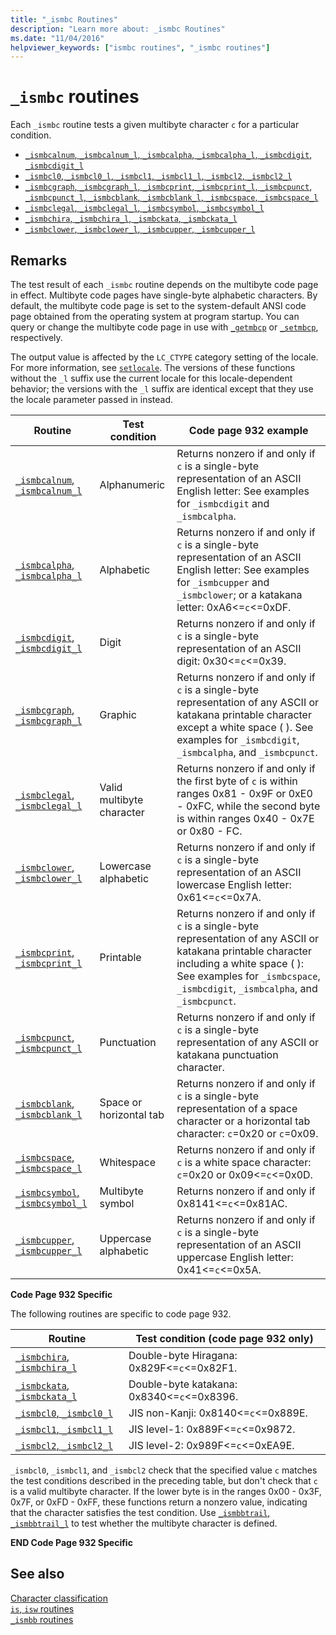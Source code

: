 ```yaml
---
title: "_ismbc Routines"
description: "Learn more about: _ismbc Routines"
ms.date: "11/04/2016"
helpviewer_keywords: ["ismbc routines", "_ismbc routines"]
---
```

# `_ismbc` routines

Each `_ismbc` routine tests a given multibyte character `c` for a particular condition.

- [`_ismbcalnum`, `_ismbcalnum_l`, `_ismbcalpha`, `_ismbcalpha_l`, `_ismbcdigit`, `_ismbcdigit_l`](reference/ismbcalnum-functions.md)
- [`_ismbcl0`, `_ismbcl0_l`, `_ismbcl1`, `_ismbcl1_l`, `_ismbcl2`, `_ismbcl2_l`](reference/ismbcl0-ismbcl0-l-ismbcl1-ismbcl1-l-ismbcl2-ismbcl2-l.md)
- [`_ismbcgraph`, `_ismbcgraph_l`, `_ismbcprint`, `_ismbcprint_l`, `_ismbcpunct`, `_ismbcpunct_l`, `_ismbcblank`, `_ismbcblank_l`, `_ismbcspace`, `_ismbcspace_l`](reference/ismbcgraph-functions.md)
- [`_ismbclegal`, `_ismbclegal_l`, `_ismbcsymbol`, `_ismbcsymbol_l`](reference/ismbclegal-ismbclegal-l-ismbcsymbol-ismbcsymbol-l.md)
- [`_ismbchira`, `_ismbchira_l`, `_ismbckata`, `_ismbckata_l`](reference/ismbchira-ismbchira-l-ismbckata-ismbckata-l.md)
- [`_ismbclower`, `_ismbclower_l`, `_ismbcupper`, `_ismbcupper_l`](reference/ismbclower-ismbclower-l-ismbcupper-ismbcupper-l.md)

## Remarks

The test result of each `_ismbc` routine depends on the multibyte code page in effect. Multibyte code pages have single-byte alphabetic characters. By default, the multibyte code page is set to the system-default ANSI code page obtained from the operating system at program startup. You can query or change the multibyte code page in use with [`_getmbcp`](reference/getmbcp.md) or [`_setmbcp`](reference/setmbcp.md), respectively.

The output value is affected by the `LC_CTYPE` category setting of the locale. For more information, see [`setlocale`](reference/setlocale-wsetlocale.md). The versions of these functions without the `_l` suffix use the current locale for this locale-dependent behavior; the versions with the `_l` suffix are identical except that they use the locale parameter passed in instead.

| Routine | Test condition | Code page 932 example |
|---|---|---|
| [`_ismbcalnum`, `_ismbcalnum_l`](reference/ismbcalnum-functions.md) | Alphanumeric | Returns nonzero if and only if `c` is a single-byte representation of an ASCII English letter: See examples for `_ismbcdigit` and `_ismbcalpha`. |
| [`_ismbcalpha`, `_ismbcalpha_l`](reference/ismbcalnum-functions.md) | Alphabetic | Returns nonzero if and only if `c` is a single-byte representation of an ASCII English letter: See examples for `_ismbcupper` and `_ismbclower`; or a katakana letter: 0xA6<=`c`<=0xDF. |
| [`_ismbcdigit`, `_ismbcdigit_l`](reference/ismbcalnum-functions.md) | Digit | Returns nonzero if and only if `c` is a single-byte representation of an ASCII digit: 0x30<=`c`<=0x39. |
| [`_ismbcgraph`, `_ismbcgraph_l`](reference/ismbcgraph-functions.md) | Graphic | Returns nonzero if and only if `c` is a single-byte representation of any ASCII or katakana printable character except a white space ( ). See examples for `_ismbcdigit`, `_ismbcalpha`, and `_ismbcpunct`. |
| [`_ismbclegal`, `_ismbclegal_l`](reference/ismbclegal-ismbclegal-l-ismbcsymbol-ismbcsymbol-l.md) | Valid multibyte character | Returns nonzero if and only if the first byte of `c` is within ranges 0x81 - 0x9F or 0xE0 - 0xFC, while the second byte is within ranges 0x40 - 0x7E or 0x80 - FC. |
| [`_ismbclower`, `_ismbclower_l`](reference/ismbclower-ismbclower-l-ismbcupper-ismbcupper-l.md) | Lowercase alphabetic | Returns nonzero if and only if `c` is a single-byte representation of an ASCII lowercase English letter: 0x61<=`c`<=0x7A. |
| [`_ismbcprint`, `_ismbcprint_l`](reference/ismbcgraph-functions.md) | Printable | Returns nonzero if and only if `c` is a single-byte representation of any ASCII or katakana printable character including a white space ( ): See examples for `_ismbcspace`, `_ismbcdigit`, `_ismbcalpha`, and `_ismbcpunct`. |
| [`_ismbcpunct`, `_ismbcpunct_l`](reference/ismbcgraph-functions.md) | Punctuation | Returns nonzero if and only if `c` is a single-byte representation of any ASCII or katakana punctuation character. |
| [`_ismbcblank`, `_ismbcblank_l`](reference/ismbcgraph-functions.md) | Space or horizontal tab | Returns nonzero if and only if `c` is a single-byte representation of a space character or a horizontal tab character: `c`=0x20 or `c`=0x09. |
| [`_ismbcspace`, `_ismbcspace_l`](reference/ismbcgraph-functions.md) | Whitespace | Returns nonzero if and only if `c` is a white space character: `c`=0x20 or 0x09<=`c`<=0x0D. |
| [`_ismbcsymbol`, `_ismbcsymbol_l`](reference/ismbclegal-ismbclegal-l-ismbcsymbol-ismbcsymbol-l.md) | Multibyte symbol | Returns nonzero if and only if 0x8141<=`c`<=0x81AC. |
| [`_ismbcupper`, `_ismbcupper_l`](reference/ismbclower-ismbclower-l-ismbcupper-ismbcupper-l.md) | Uppercase alphabetic | Returns nonzero if and only if `c` is a single-byte representation of an ASCII uppercase English letter: 0x41<=`c`<=0x5A. |

**Code Page 932 Specific**

The following routines are specific to code page 932.

| Routine | Test condition (code page 932 only) |
|---|---|
| [`_ismbchira`, `_ismbchira_l`](reference/ismbchira-ismbchira-l-ismbckata-ismbckata-l.md) | Double-byte Hiragana: 0x829F<=`c`<=0x82F1. |
| [`_ismbckata`, `_ismbckata_l`](reference/ismbchira-ismbchira-l-ismbckata-ismbckata-l.md) | Double-byte katakana: 0x8340<=`c`<=0x8396. |
| [`_ismbcl0`, `_ismbcl0_l`](reference/ismbcl0-ismbcl0-l-ismbcl1-ismbcl1-l-ismbcl2-ismbcl2-l.md) | JIS non-Kanji: 0x8140<=`c`<=0x889E. |
| [`_ismbcl1`, `_ismbcl1_l`](reference/ismbcl0-ismbcl0-l-ismbcl1-ismbcl1-l-ismbcl2-ismbcl2-l.md) | JIS level-1: 0x889F<=`c`<=0x9872. |
| [`_ismbcl2`, `_ismbcl2_l`](reference/ismbcl0-ismbcl0-l-ismbcl1-ismbcl1-l-ismbcl2-ismbcl2-l.md) | JIS level-2: 0x989F<=`c`<=0xEA9E. |

`_ismbcl0`, `_ismbcl1`, and `_ismbcl2` check that the specified value `c` matches the test conditions described in the preceding table, but don't check that `c` is a valid multibyte character. If the lower byte is in the ranges 0x00 - 0x3F, 0x7F, or 0xFD - 0xFF, these functions return a nonzero value, indicating that the character satisfies the test condition. Use [`_ismbbtrail`, `_ismbbtrail_l`](reference/ismbbtrail-ismbbtrail-l.md) to test whether the multibyte character is defined.

**END Code Page 932 Specific**

## See also

[Character classification](character-classification.md)\
[`is`, `isw` routines](is-isw-routines.md)\
[`_ismbb` routines](ismbb-routines.md)
